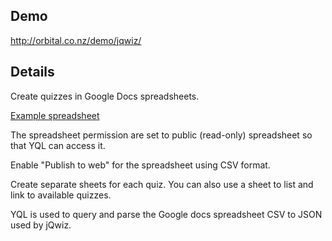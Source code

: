 ## Demo

http://orbital.co.nz/demo/jqwiz/

## Details

Create quizzes in Google Docs spreadsheets. 

[Example spreadsheet](https://spreadsheets.google.com/ccc?key=0ApY46l664W_jdFY1SDZGanF4ellYSzVxZzZ0QVFkSEE&hl=en&authkey=CMLuyfkO)

The spreadsheet permission are set to public (read-only) spreadsheet so that YQL can access it.

Enable "Publish to web" for the spreadsheet using CSV format. 

Create separate sheets for each quiz. You can also use a sheet to list and link to available quizzes.

YQL is used to query and parse the Google docs spreadsheet CSV to JSON used by jQwiz.
